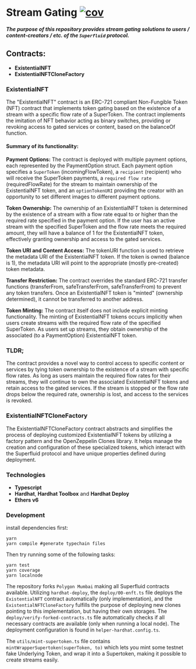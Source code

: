 # Stream Gating [![cov](https://superfluid-finance.github.io/stream-gating/badges/coverage.svg)](https://github.com/superfluid-finance/stream-gating/actions)

##### The purpose of this repository provides stream gating solutions to <i>users</i> / <i>content-creators</i> / etc. of the `Superfluid` protocol.

## Contracts:
 - **ExistentialNFT**
 - **ExistentialNFTCloneFactory**


### ExistentialNFT
The "ExistentialNFT" contract is an ERC-721 compliant Non-Fungible Token (NFT) contract that implements token gating based on the existence of a stream with a specific flow rate of a SuperToken. The contract implements the imitation of NFT behavior acting as binary switches, providing or revoking access to gated services or content, based on the balanceOf function.

#### Summary of its functionality:

**Payment Options:** The contract is deployed with multiple payment options, each represented by the PaymentOption struct. Each payment option specifies a `SuperToken` (incomingFlowToken), a `recipient` (recipient) who will receive the SuperToken payments, a `required flow rate` (requiredFlowRate) for the stream to maintain ownership of the ExistentialNFT token, and an `optionTokenURI` providing the creator with an opportunity to set different images to different payment options.

**Token Ownership:**  The ownership of an ExistentialNFT token is determined by the existence of a stream with a flow rate equal to or higher than the required rate specified in the payment option. If the user has an active stream with the specified SuperToken and the flow rate meets the required amount, they will have a balance of 1 for the ExistentialNFT token, effectively granting ownership and access to the gated services.

**Token URI and Content Access:** The tokenURI function is used to retrieve the metadata URI of the ExistentialNFT token. If the token is owned (balance is 1), the metadata URI will point to the appropriate (mostly pre-created) token metadata.

**Transfer Restriction:** The contract overrides the standard ERC-721 transfer functions (transferFrom, safeTransferFrom, safeTransferFrom) to prevent any token transfers. Once an ExistentialNFT token is "minted" (ownership determined), it cannot be transferred to another address.

**Token Minting:** The contract itself does not include explicit minting functionality. The minting of ExistentialNFT tokens occurs implicitly when users create streams with the required flow rate of the specified SuperToken. As users set up streams, they obtain ownership of the associated (to a PaymentOption) ExistentialNFT token.

### TLDR;
The contract provides a novel way to control access to specific content or services by tying token ownership to the existence of a stream with specific flow rates. As long as users maintain the required flow rates for their streams, they will continue to own the associated ExistentialNFT tokens and retain access to the gated services. If the stream is stopped or the flow rate drops below the required rate, ownership is lost, and access to the services is revoked.

### ExistentialNFTCloneFactory
The ExistentialNFTCloneFactory contract abstracts and simplifies the process of deploying customized ExistentialNFT tokens by utilizing a factory pattern and the OpenZeppelin Clones library. It helps manage the creation and configuration of these specialized tokens, which interact with the Superfluid protocol and have unique properties defined during deployment.

### Technologies

- **Typescript**
- **Hardhat**, **Hardhat Toolbox** and **Hardhat Deploy**
- **Ethers v6**
  
### Development
install dependencies first:
```shell
yarn
yarn compile #generate typechain files
```
Then try running some of the following tasks:

```shell
yarn test
yarn coverage
yarn localnode
```

The repository forks `Polygon Mumbai` making all Superfluid contracts available. Utilizing `hardhat-deploy`, the `deploy/00-enft.ts` file deploys the `ExistentialNFT` contract automatically (only implementation), and the `ExistentialNFTCloneFactory` fulfills the purpose of deploying new clones pointing to this implementation, but having their own storages. The `deploy/verify-forked-contracts.ts` file automatically checks if all necessary contracts are available (only when running a local node). 
The deployment configuration is found in `helper-hardhat.config.ts`. 

The `utils/mint-supertoken.ts` file contains `mintWrapperSupertoken(superToken, to)` which lets you mint some testnet fake Underlying Token, and wrap it into a Supertoken, making it possible to create streams easily.
